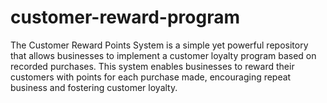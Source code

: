 # customer-reward-program
The Customer Reward Points System is a simple yet powerful repository that allows businesses to implement a customer loyalty program based on recorded purchases. This system enables businesses to reward their customers with points for each purchase made, encouraging repeat business and fostering customer loyalty.
